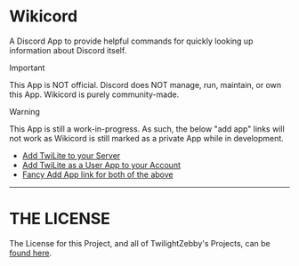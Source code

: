 # Wikicord

A Discord App to provide helpful commands for quickly looking up information about Discord itself.

> [!IMPORTANT]
> This App is NOT official. Discord does NOT manage, run, maintain, or own this App. Wikicord is purely community-made.

> [!WARNING]
> This App is still a work-in-progress. As such, the below "add app" links will not work as Wikicord is still marked as a private App while in development.

- [Add TwiLite to your Server](https://discord.com/oauth2/authorize?client_id=1352584114775003206&permissions=0&integration_type=0&scope=applications.commands+bot)
- [Add TwiLite as a User App to your Account](https://discord.com/oauth2/authorize?client_id=1352584114775003206&integration_type=1&scope=applications.commands)
- [Fancy Add App link for both of the above](https://discord.com/oauth2/authorize?client_id=1352584114775003206)

---

# THE LICENSE
The License for this Project, and all of TwilightZebby's Projects, can be [found here](https://github.com/TwilightZebby/license/blob/main/license.md).
